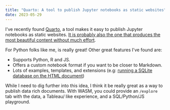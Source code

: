```yaml
---
title: "Quarto: A tool to publish Jupyter notebooks as static websites"
date: 2023-05-29
---
```


I've recently found [Quarto](https://quarto.org/), a tool makes it easy to publish Jupyter notebooks as static websites. [It is probably also the one that produces the most beautiful content without much effort](https://quartoexample.pages.dev/).

For Python folks like me, is really great! Other great features I've found are:

- Supports Python, R and JS.
- Offers a custom notebook format if you want to be closer to Markdown.
- Lots of examples, templates, and extensions (e.g: [running a SQLite database on the HTML document](https://github.com/shafayetShafee/interactive-sql))

While I need to dig further into this idea, I think it be really great as a way to publish data rich documents. With WASM, you could provide an `/explore` tab with the data, a Tableau/ like experience, and a SQL/Python/JS playground.
